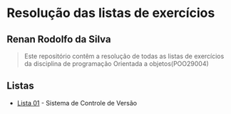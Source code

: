 # Resolução das listas de exercícios

## Renan Rodolfo da Silva


> Este repositório contêm a resolução de  todas as listas de exercícios da disciplina  de programação Orientada a objetos(POO29004)

## Listas

* [Lista 01](Listas/lista-01) - Sistema de Controle de Versão



